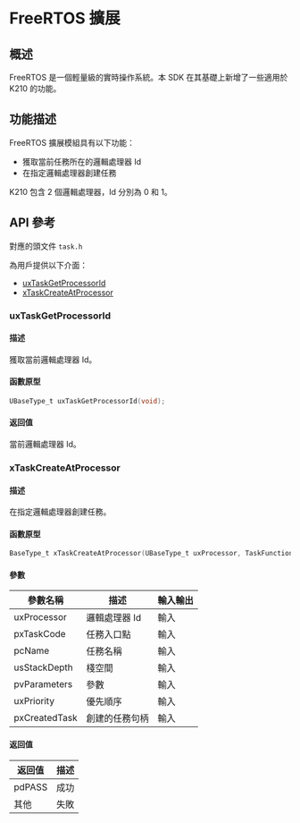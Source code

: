 # FreeRTOS 擴展

## 概述

FreeRTOS 是一個輕量級的實時操作系統。本 SDK 在其基礎上新增了一些適用於 K210 的功能。

## 功能描述

FreeRTOS 擴展模組具有以下功能：

- 獲取當前任務所在的邏輯處理器 Id
- 在指定邏輯處理器創建任務

K210 包含 2 個邏輯處理器，Id 分別為 0 和 1。

## API 參考

對應的頭文件 `task.h`

為用戶提供以下介面：

- [uxTaskGetProcessorId](#uxtaskgetprocessorid)
- [xTaskCreateAtProcessor](#xtaskcreateatprocessor)

### uxTaskGetProcessorId

#### 描述

獲取當前邏輯處理器 Id。

#### 函數原型

```c
UBaseType_t uxTaskGetProcessorId(void);
```

#### 返回值

當前邏輯處理器 Id。

### xTaskCreateAtProcessor

#### 描述

在指定邏輯處理器創建任務。

#### 函數原型

```c
BaseType_t xTaskCreateAtProcessor(UBaseType_t uxProcessor, TaskFunction_t pxTaskCode, const char * const pcName, const configSTACK_DEPTH_TYPE usStackDepth, void * const pvParameters, UBaseType_t uxPriority, TaskHandle_t * const pxCreatedTask);
```

#### 參數

| 參數名稱       |   描述       |  輸入輸出  |
| ------------- | ------------ | --------- |
| uxProcessor   | 邏輯處理器 Id | 輸入      |
| pxTaskCode    | 任務入口點    | 輸入      |
| pcName        | 任務名稱      | 輸入      |
| usStackDepth  | 棧空間        | 輸入      |
| pvParameters  | 參數          | 輸入      |
| uxPriority    | 優先順序        | 輸入      |
| pxCreatedTask | 創建的任務句柄 | 輸入      |

#### 返回值

| 返回值  |  描述   |
| ------ | ------- |
| pdPASS | 成功 |
| 其他   | 失敗 |